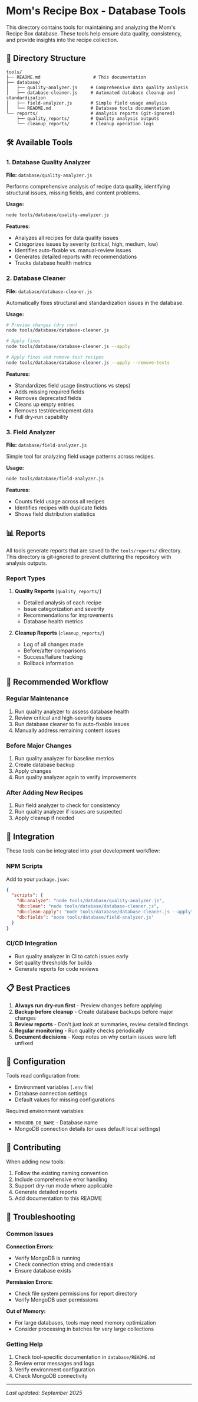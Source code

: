 # Mom's Recipe Box - Database Tools

This directory contains tools for maintaining and analyzing the Mom's Recipe Box database. These tools help ensure data quality, consistency, and provide insights into the recipe collection.

## 📁 Directory Structure

```
tools/
├── README.md                    # This documentation
├── database/
│   ├── quality-analyzer.js     # Comprehensive data quality analysis
│   ├── database-cleaner.js     # Automated database cleanup and standardization
│   ├── field-analyzer.js       # Simple field usage analysis
│   └── README.md               # Database tools documentation
└── reports/                    # Analysis reports (git-ignored)
    ├── quality_reports/        # Quality analysis outputs
    └── cleanup_reports/        # Cleanup operation logs
```

## 🛠️ Available Tools

### 1. Database Quality Analyzer
**File:** `database/quality-analyzer.js`

Performs comprehensive analysis of recipe data quality, identifying structural issues, missing fields, and content problems.

**Usage:**
```bash
node tools/database/quality-analyzer.js
```

**Features:**
- Analyzes all recipes for data quality issues
- Categorizes issues by severity (critical, high, medium, low)
- Identifies auto-fixable vs. manual-review issues
- Generates detailed reports with recommendations
- Tracks database health metrics

### 2. Database Cleaner
**File:** `database/database-cleaner.js`

Automatically fixes structural and standardization issues in the database.

**Usage:**
```bash
# Preview changes (dry run)
node tools/database/database-cleaner.js

# Apply fixes
node tools/database/database-cleaner.js --apply

# Apply fixes and remove test recipes
node tools/database/database-cleaner.js --apply --remove-tests
```

**Features:**
- Standardizes field usage (instructions vs steps)
- Adds missing required fields
- Removes deprecated fields
- Cleans up empty entries
- Removes test/development data
- Full dry-run capability

### 3. Field Analyzer
**File:** `database/field-analyzer.js`

Simple tool for analyzing field usage patterns across recipes.

**Usage:**
```bash
node tools/database/field-analyzer.js
```

**Features:**
- Counts field usage across all recipes
- Identifies recipes with duplicate fields
- Shows field distribution statistics

## 📊 Reports

All tools generate reports that are saved to the `tools/reports/` directory. This directory is git-ignored to prevent cluttering the repository with analysis outputs.

### Report Types

1. **Quality Reports** (`quality_reports/`)
   - Detailed analysis of each recipe
   - Issue categorization and severity
   - Recommendations for improvements
   - Database health metrics

2. **Cleanup Reports** (`cleanup_reports/`)
   - Log of all changes made
   - Before/after comparisons
   - Success/failure tracking
   - Rollback information

## 🔄 Recommended Workflow

### Regular Maintenance
1. Run quality analyzer to assess database health
2. Review critical and high-severity issues
3. Run database cleaner to fix auto-fixable issues
4. Manually address remaining content issues

### Before Major Changes
1. Run quality analyzer for baseline metrics
2. Create database backup
3. Apply changes
4. Run quality analyzer again to verify improvements

### After Adding New Recipes
1. Run field analyzer to check for consistency
2. Run quality analyzer if issues are suspected
3. Apply cleanup if needed

## 🚀 Integration

These tools can be integrated into your development workflow:

### NPM Scripts
Add to your `package.json`:
```json
{
  "scripts": {
    "db:analyze": "node tools/database/quality-analyzer.js",
    "db:clean": "node tools/database/database-cleaner.js",
    "db:clean-apply": "node tools/database/database-cleaner.js --apply",
    "db:fields": "node tools/database/field-analyzer.js"
  }
}
```

### CI/CD Integration
- Run quality analyzer in CI to catch issues early
- Set quality thresholds for builds
- Generate reports for code reviews

## 📋 Best Practices

1. **Always run dry-run first** - Preview changes before applying
2. **Backup before cleanup** - Create database backups before major changes
3. **Review reports** - Don't just look at summaries, review detailed findings
4. **Regular monitoring** - Run quality checks periodically
5. **Document decisions** - Keep notes on why certain issues were left unfixed

## 🔧 Configuration

Tools read configuration from:
- Environment variables (`.env` file)
- Database connection settings
- Default values for missing configurations

Required environment variables:
- `MONGODB_DB_NAME` - Database name
- MongoDB connection details (or uses default local settings)

## 📝 Contributing

When adding new tools:
1. Follow the existing naming convention
2. Include comprehensive error handling
3. Support dry-run mode where applicable
4. Generate detailed reports
5. Add documentation to this README

## 🐛 Troubleshooting

### Common Issues

**Connection Errors:**
- Verify MongoDB is running
- Check connection string and credentials
- Ensure database exists

**Permission Errors:**
- Check file system permissions for report directory
- Verify MongoDB user permissions

**Out of Memory:**
- For large databases, tools may need memory optimization
- Consider processing in batches for very large collections

### Getting Help

1. Check tool-specific documentation in `database/README.md`
2. Review error messages and logs
3. Verify environment configuration
4. Check MongoDB connectivity

---

*Last updated: September 2025*
